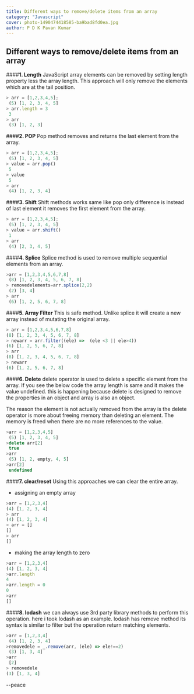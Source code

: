 ```yaml
---
title: Different ways to remove/delete items from an array
category: "Javascript"
cover: photo-1490474418585-ba9bad8fd0ea.jpg
author: P D K Pavan Kumar
---
```


## Different ways to remove/delete items from an array

####**1. Length**
JavaScript array elements can be removed by setting length property less the array length. This approach will only remove the elements which are at the tail position.
```javascript
> arr = [1,2,3,4,5];
 (5) [1, 2, 3, 4, 5]
> arr.length = 3
 3
> arr
 (3) [1, 2, 3]
```
####**2. POP**
Pop method removes and returns the last element from the array.
```javascript
> arr = [1,2,3,4,5];
 (5) [1, 2, 3, 4, 5]
> value = arr.pop()
 5
> value
 5
> arr
 (4) [1, 2, 3, 4]
```
####**3. Shift**
Shift methods works same like pop only difference is instead of last element it removes the first element from the array.
```javascript
> arr = [1,2,3,4,5];
 (5) [1, 2, 3, 4, 5]
> value = arr.shift()
 1
> arr
 (4) [2, 3, 4, 5]
```
####**4. Splice**
Splice method is used to remove multiple sequential elements from an array.
```javascript
>arr = [1,2,3,4,5,6,7,8]
 (8) [1, 2, 3, 4, 5, 6, 7, 8]
> removedelements=arr.splice(2,2)
 (2) [3, 4]
> arr
 (6) [1, 2, 5, 6, 7, 8]
```
####**5.  Array Filter**
This is safe method. Unlike splice it will create a new array instead of mutating the original array.
```javascript
> arr = [1,2,3,4,5,6,7,8]
(8) [1, 2, 3, 4, 5, 6, 7, 8]
> newarr = arr.filter((ele) =>  (ele <3 || ele>4))
(6) [1, 2, 5, 6, 7, 8]
> arr
(8) [1, 2, 3, 4, 5, 6, 7, 8]
> newarr
(6) [1, 2, 5, 6, 7, 8]
```
####**6. Delete**
delete operator is used to delete a specific element from the array.
If you see the below code the array length is same and it makes the value undefined. this is happening because delete is designed to remove the properties in an object and array is also an object.

The reason the element is not actually removed from the array is the delete operator is more about freeing memory than deleting an element. The memory is freed when there are no more references to the value.
```javascript
>arr = [1,2,3,4,5]
 (5) [1, 2, 3, 4, 5]
>delete arr[2]
 true
>arr
 (5) [1, 2, empty, 4, 5]
>arr[2]
 undefined
```
####**7.  clear/reset**
Using this approaches we can clear the entire array. 

- assigning an empty array
```javascript
>arr = [1,2,3,4]
(4) [1, 2, 3, 4]
> arr
(4) [1, 2, 3, 4]
> arr = []
[]
> arr
[]
```
- making the array length to zero
```javascript
>arr = [1,2,3,4]
(4) [1, 2, 3, 4]
>arr.length
4
>arr.length = 0
0
>arr
[]
```
####**8. lodash**
we can always use 3rd party library methods to perform this operation. here i took lodash as an example.
lodash has remove method its syntax is similar to filter but the operation return matching elements.
```javascript
>arr = [1,2,3,4]
 (4) [1, 2, 3, 4]
>removedele = _.remove(arr, (ele) => ele!==2)
 (3) [1, 3, 4]
>arr
 [2]
> removedele
(3) [1, 3, 4]
```

--peace